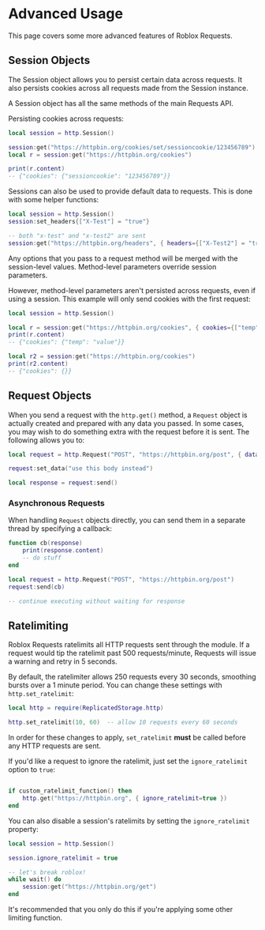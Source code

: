 # Advanced Usage

This page covers some more advanced features of Roblox Requests.

## Session Objects

The Session object allows you to persist certain data across requests.
It also persists cookies across all requests made from the Session instance.

A Session object has all the same methods of the main Requests API.

Persisting cookies across requests:
```lua
local session = http.Session()

session:get("https://httpbin.org/cookies/set/sessioncookie/123456789")
local r = session:get("https://httpbin.org/cookies")

print(r.content)
-- {"cookies": {"sessioncookie": "123456789"}}
```

Sessions can also be used to provide default data to requests. This is done
with some helper functions:

```lua
local session = http.Session()
session:set_headers{["X-Test"] = "true"}

-- both "x-test" and "x-test2" are sent
session:get("https://httpbin.org/headers", { headers={["X-Test2"] = "true"} })
```

Any options that you pass to a request method will be merged with the session-level values.
Method-level parameters override session parameters.

However, method-level parameters aren't persisted across requests, even if
using a session. This example will only send cookies with the first request:

```lua
local session = http.Session()

local r = session:get("https://httpbin.org/cookies", { cookies={["temp"] = "value"} })
print(r.content)
-- {"cookies": {"temp": "value"}}

local r2 = session:get("https://httpbin.org/cookies")
print(r2.content)
-- {"cookies": {}}
```

## Request Objects

When you send a request with the `http.get()` method, a `Request` object is actually created and
prepared with any data you passed. In some cases, you may wish to do something extra
with the request before it is sent. The following allows you to:

```lua
local request = http.Request("POST", "https://httpbin.org/post", { data=data })

request:set_data("use this body instead")

local response = request:send()
```

### Asynchronous Requests

When handling `Request` objects directly, you can send them in a separate thread by specifying a callback:

```lua
function cb(response)
	print(response.content)
	-- do stuff
end

local request = http.Request("POST", "https://httpbin.org/post")
request:send(cb)

-- continue executing without waiting for response
```

## Ratelimiting

Roblox Requests ratelimits all HTTP requests sent through the module. If a request would tip the ratelimit past 500
requests/minute, Requests will issue a warning and retry in 5 seconds.

By default, the ratelimiter allows 250 requests every 30 seconds, smoothing bursts over a 1 minute period.
You can change these settings with `http.set_ratelimit`:

```lua
local http = require(ReplicatedStorage.http)

http.set_ratelimit(10, 60)  -- allow 10 requests every 60 seconds
```

In order for these changes to apply, `set_ratelimit` **must** be called before any HTTP requests are sent.

If you'd like a request to ignore the ratelimit, just set the `ignore_ratelimit` option to `true`:

```lua

if custom_ratelimit_function() then
	http.get("https://httpbin.org", { ignore_ratelimit=true })
end
```

You can also disable a session's ratelimits by setting the `ignore_ratelimit` property:

```lua
local session = http.Session()

session.ignore_ratelimit = true

-- let's break roblox!
while wait() do
	session:get("https://httpbin.org/get")
end
```

It's recommended that you only do this if you're applying some other limiting function.
